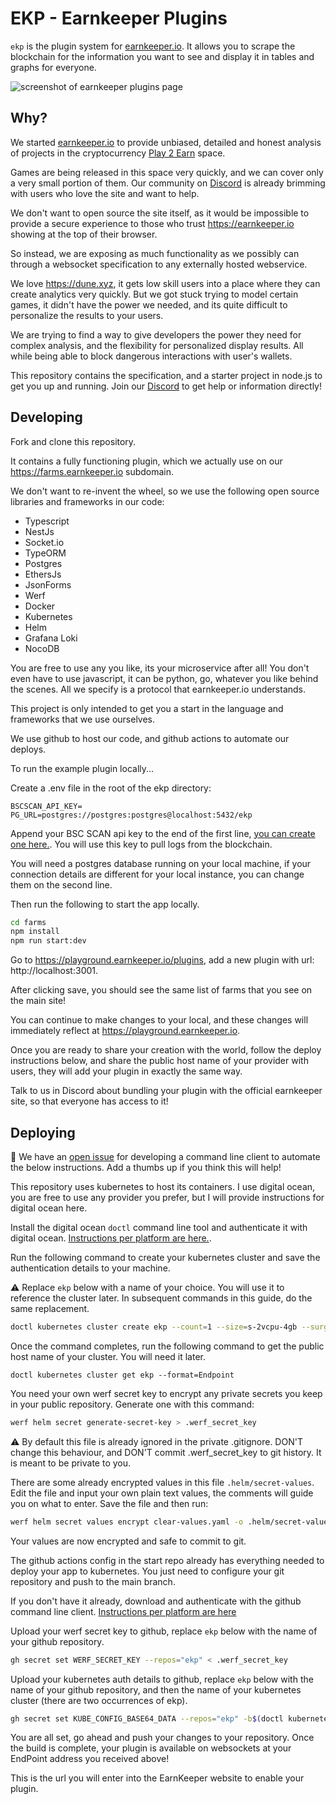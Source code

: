 # EKP - Earnkeeper Plugins

`ekp` is the plugin system for [earnkeeper.io](https://earnkeeper.io). It allows you to scrape the blockchain for the information you want to see and display it in tables and graphs for everyone.

![screenshot of earnkeeper plugins page](https://raw.githubusercontent.com/EarnKeeper/ekp/feat/docs/docs/images/plugins-page.jpeg)

## Why?

We started [earnkeeper.io](https://earnkeeper.io) to provide unbiased, detailed and honest analysis of projects in the cryptocurrency [Play 2 Earn](https://wiki.rugdoc.io/docs/play-to-earn-games-p2e/) space.

Games are being released in this space very quickly, and we can cover only a very small portion of them. Our community on [Discord](https://discord.gg/XXcuUyehvY) is already brimming with users who love the site and want to help.

We don't want to open source the site itself, as it would be impossible to provide a secure experience to those who trust https://earnkeeper.io showing at the top of their browser.

So instead, we are exposing as much functionality as we possibly can through a websocket specification to any externally hosted webservice.

We love <https://dune.xyz>, it gets low skill users into a place where they can create analytics very quickly. But we got stuck trying to model certain games, it didn't have the power we needed, and its quite difficult to personalize the results to your users.

We are trying to find a way to give developers the power they need for complex analysis, and the flexibility for personalized display results. All while being able to block dangerous interactions with user's wallets.

This repository contains the specification, and a starter project in node.js to get you up and running. Join our [Discord](https://discord.gg/XXcuUyehvY) to get help or information directly!

## Developing

Fork and clone this repository.

It contains a fully functioning plugin, which we actually use on our https://farms.earnkeeper.io subdomain.

We don't want to re-invent the wheel, so we use the following open source libraries and frameworks in our code:

- Typescript
- NestJs
- Socket.io
- TypeORM
- Postgres
- EthersJs
- JsonForms
- Werf
- Docker
- Kubernetes
- Helm
- Grafana Loki
- NocoDB

You are free to use any you like, its your microservice after all! You don't even have to use javascript, it can be python, go, whatever you like behind the scenes. All we specify is a protocol that earnkeeper.io understands.

This project is only intended to get you a start in the language and frameworks that we use ourselves.

We use github to host our code, and github actions to automate our deploys.

To run the example plugin locally...

Create a .env file in the root of the ekp directory:

```
BSCSCAN_API_KEY=
PG_URL=postgres://postgres:postgres@localhost:5432/ekp
```

Append your BSC SCAN api key to the end of the first line, [you can create one here.](https://bscscan.com/myapikey). You will use this key to pull logs from the blockchain.

You will need a postgres database running on your local machine, if your connection details are different for your local instance, you can change them on the second line.

Then run the following to start the app locally.

```sh
cd farms
npm install
npm run start:dev
```

Go to https://playground.earnkeeper.io/plugins, add a new plugin with url: http://localhost:3001.

After clicking save, you should see the same list of farms that you see on the main site!

You can continue to make changes to your local, and these changes will immediately reflect at https://playground.earnkeeper.io.

Once you are ready to share your creation with the world, follow the deploy instructions below, and share the public host name of your provider with users, they will add your plugin in exactly the same way.

Talk to us in Discord about bundling your plugin with the official earnkeeper site, so that everyone has access to it!

## Deploying

🐛 We have an [open issue](https://github.com/EarnKeeper/ekp/issues/1) for developing a command line client to automate the below instructions. Add a thumbs up if you think this will help!

This repository uses kubernetes to host its containers. I use digital ocean, you are free to use any provider you prefer, but I will provide instructions for digital ocean here.

Install the digital ocean `doctl` command line tool and authenticate it with digital ocean. [Instructions per platform are here.](https://docs.digitalocean.com/reference/doctl/how-to/install/).

Run the following command to create your kubernetes cluster and save the authentication details to your machine.

⚠️ Replace `ekp` below with a name of your choice. You will use it to reference the cluster later. In subsequent commands in this guide, do the same replacement.

```sh
doctl kubernetes cluster create ekp --count=1 --size=s-2vcpu-4gb --surge-upgrade=false --1-clicks=ingress-nginx
```

Once the command completes, run the following command to get the public host name of your cluster. You will need it later.

```
doctl kubernetes cluster get ekp --format=Endpoint
```

You need your own werf secret key to encrypt any private secrets you keep in your public repository. Generate one with this command:

```sh
werf helm secret generate-secret-key > .werf_secret_key
```

⚠️ By default this file is already ignored in the private .gitignore. DON'T change this behaviour, and DON'T commit .werf_secret_key to git history. It is meant to be private to you.

There are some already encrypted values in this file `.helm/secret-values`. Edit the file and input your own plain text values, the comments will guide you on what to enter. Save the file and then run:

```sh
werf helm secret values encrypt clear-values.yaml -o .helm/secret-values.yaml
```

Your values are now encrypted and safe to commit to git.

The github actions config in the start repo already has everything needed to deploy your app to kubernetes. You just need to configure your git repository and push to the main branch.

If you don't have it already, download and authenticate with the github command line client. [Instructions per platform are here](https://cli.github.com/manual/)

Upload your werf secret key to github, replace `ekp` below with the name of your github repository.

```sh
gh secret set WERF_SECRET_KEY --repos="ekp" < .werf_secret_key
```

Upload your kubernetes auth details to github, replace `ekp` below with the name of your github repository, and then the name of your kubernetes cluster (there are two occurrences of ekp).

```sh
gh secret set KUBE_CONFIG_BASE64_DATA --repos="ekp" -b$(doctl kubernetes cluster kubeconfig show ekp | base64)
```

You are all set, go ahead and push your changes to your repository. Once the build is complete, your plugin is available on websockets at your EndPoint address you received above!

This is the url you will enter into the EarnKeeper website to enable your plugin.
